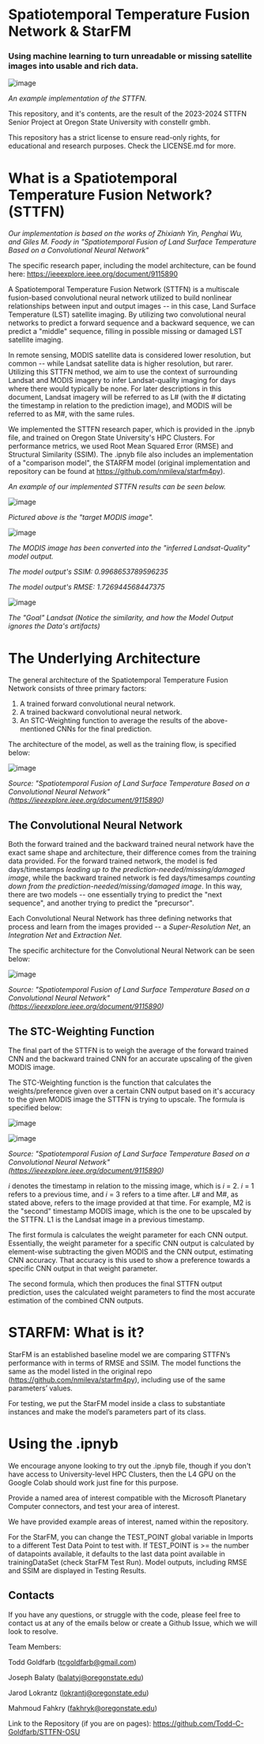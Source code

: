 # Spatiotemporal Temperature Fusion Network & StarFM
### Using machine learning to turn unreadable or missing satellite images into usable and rich data.

![image](https://github.com/Todd-C-Goldfarb/STTFN-OSU/assets/132838573/9f5d6f1d-3323-42ad-8854-05959b15420c)

_An example implementation of the STTFN._

This repository, and it's contents, are the result of the 2023-2024 STTFN Senior Project at Oregon State University with constellr gmbh.

This repository has a strict license to ensure read-only rights, for educational and research purposes. Check the LICENSE.md for more.

# What is a Spatiotemporal Temperature Fusion Network? (STTFN)

_Our implementation is based on the works of Zhixianh Yin, Penghai Wu, and Giles M. Foody in "Spatiotemporal Fusion of Land Surface Temperature Based on a Convolutional Neural Network"_

The specific research paper, including the model architecture, can be found here: https://ieeexplore.ieee.org/document/9115890

A Spatiotemporal Temperature Fusion Network (STTFN) is a multiscale fusion-based convolutional neural network utilized to build nonlinear relationships between input and output images -- in this case, Land Surface Temperature (LST) satellite imaging. By utilizing two convolutional neural networks to predict a forward sequence and a backward sequence, we can predict a "middle" sequence, filling in possible missing or damaged LST satellite imaging.

In remote sensing, MODIS satellite data is considered lower resolution, but common -- while Landsat satellite data is higher resolution, but rarer. Utilizing this STTFN method, we aim to use the context of surrounding Landsat and MODIS imagery to infer Landsat-quality imaging for days where there would typically be none. For later descriptions in this document, Landsat imagery will be referred to as L# (with the # dictating the timestamp in relation to the prediction image), and MODIS will be referred to as M#, with the same rules.

We implemented the STTFN research paper, which is provided in the .ipnyb file, and trained on Oregon State University's HPC Clusters. For performance metrics, we used Root Mean Squared Error (RMSE) and Structural Similarity (SSIM).
The .ipnyb file also includes an implementation of a "comparison model", the STARFM model (original implementation and repository can be found at https://github.com/nmileva/starfm4py).

_An example of our implemented STTFN results can be seen below._

![image](https://github.com/Todd-C-Goldfarb/STTFN-OSU/assets/132838573/1922a493-65c4-408d-bdfc-bd36205602a0) 

_Pictured above is the "target MODIS image"._

![image](https://github.com/Todd-C-Goldfarb/STTFN-OSU/assets/132838573/5817bd16-d459-4eaa-972c-58cab6ca50b9)

_The MODIS image has been converted into the "inferred Landsat-Quality" model output._

_The model output's SSIM: 0.9968653789596235_

_The model output's RMSE: 1.726944568447375_

![image](https://github.com/Todd-C-Goldfarb/STTFN-OSU/assets/132838573/c1670817-a0b3-401e-9fe1-f51ec135cb50)

_The "Goal" Landsat (Notice the similarity, and how the Model Output ignores the Data's artifacts)_

# The Underlying Architecture

The general architecture of the Spatiotemporal Temperature Fusion Network consists of three primary factors:

1. A trained forward convolutional neural network.
2. A trained backward convolutional neural network.
3. An STC-Weighting function to average the results of the above-mentioned CNNs for the final prediction.

The architecture of the model, as well as the training flow, is specified below:

![image](https://github.com/Todd-C-Goldfarb/STTFN-OSU/assets/132838573/559e259a-41e0-48f8-bac0-49cdc79e5934)

_Source: "Spatiotemporal Fusion of Land Surface Temperature Based on a Convolutional Neural Network" (https://ieeexplore.ieee.org/document/9115890)_

## The Convolutional Neural Network
Both the forward trained and the backward trained neural network have the exact same shape and architecture, their difference comes from the training data provided.
For the forward trained network, the model is fed days/timestamps _leading up to the prediction-needed/missing/damaged image_, while the backward trained network is fed days/timesamps _counting down from the prediction-needed/missing/damaged image_. In this way, there are two models -- one essentially trying to predict the "next sequence", and another trying to predict the "precursor".

Each Convolutional Neural Network has three defining networks that process and learn from the images provided -- a _Super-Resolution Net_, an _Integration Net_ and _Extraction Net_.

The specific architecture for the Convolutional Neural Network can be seen below:

![image](https://github.com/Todd-C-Goldfarb/STTFN-OSU/assets/132838573/73be2267-f28a-4604-a65f-af79738c0e46)

_Source: "Spatiotemporal Fusion of Land Surface Temperature Based on a Convolutional Neural Network" (https://ieeexplore.ieee.org/document/9115890)_

## The STC-Weighting Function

The final part of the STTFN is to weigh the average of the forward trained CNN and the backward trained CNN for an accurate upscaling of the given MODIS image.

The STC-Weighting function is the function that calculates the weights/preference given over a certain CNN output based on it's accuracy to the given MODIS image the STTFN is trying to upscale.
The formula is specified below:

![image](https://github.com/Todd-C-Goldfarb/STTFN-OSU/assets/132838573/52354d7a-8e28-48ed-944c-6a28e9ac5518)

![image](https://github.com/Todd-C-Goldfarb/STTFN-OSU/assets/132838573/466503eb-71de-44dd-b327-fb53c72e1a22)


_Source: "Spatiotemporal Fusion of Land Surface Temperature Based on a Convolutional Neural Network" (https://ieeexplore.ieee.org/document/9115890)_

_i_ denotes the timestamp in relation to the missing image, which is _i_ = 2. _i_ = 1 refers to a previous time, and _i_ = 3 refers to a time after. L# and M#, as stated above, refers to the image provided at that time. For example, M2 is the "second" timestamp MODIS image, which is the one to be upscaled by the STTFN. L1 is the Landsat image in a previous timestamp.

The first formula is calculates the weight parameter for each CNN output. Essentially, the weight parameter for a specific CNN output is calculated by element-wise subtracting the given MODIS and the CNN output, estimating CNN accuracy. That accuracy is this used to show a preference towards a specific CNN output in that weight parameter.

The second formula, which then produces the final STTFN output prediction, uses the calculated weight parameters to find the most accurate estimation of the combined CNN outputs. 

# STARFM: What is it?

StarFM is an established baseline model we are comparing STTFN’s performance with in terms of  RMSE and SSIM. The model functions the same as the model listed in the original repo (https://github.com/nmileva/starfm4py), including use of the same parameters’ values.

For testing, we put the StarFM model inside a class to substantiate instances and make the model’s parameters part of its class.

# Using the .ipnyb

We encourage anyone looking to try out the .ipnyb file, though if you don't have access to University-level HPC Clusters, then the L4 GPU on the Google Colab should work just fine for this purpose.

Provide a named area of interest compatible with the Microsoft Planetary Computer connectors, and test your area of interest.

We have provided example areas of interest, named within the repository.

For the StarFM, you can change the TEST_POINT global variable in Imports to a different Test Data Point to test with. If TEST_POINT is >= the number of datapoints available, it defaults to the last data point available in trainingDataSet (check StarFM Test Run). Model outputs, including RMSE and SSIM are displayed in Testing Results.


## Contacts
If you have any questions, or struggle with the code, please feel free to contact us at any of the emails below or create a Github Issue, which we will look to resolve.

Team Members:

Todd Goldfarb (tcgoldfarb@gmail.com)

Joseph Balaty (balatyj@oregonstate.edu)

Jarod Lokrantz (lokrantj@oregonstate.edu)

Mahmoud Fahkry (fakhryk@oregonstate.edu)

Link to the Repository (if you are on pages): https://github.com/Todd-C-Goldfarb/STTFN-OSU


